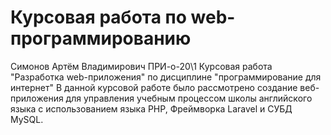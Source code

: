 # Курсовая работа по web-программированию
Симонов Артём Владимирович ПРИ-о-20\1
Курсовая работа "Разработка web-приложения"
по дисциплине "программирование для интернет"
В данной курсовой работе было рассмотрено создание веб-приложения для управления учебным процессом школы английского языка с использованием языка PHP, Фреймворка Laravel и СУБД MySQL.
